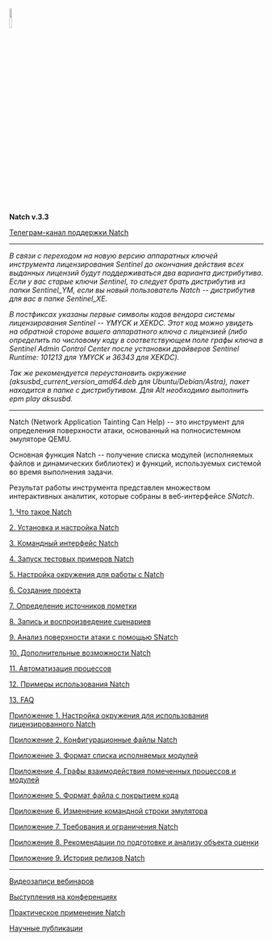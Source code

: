 <img src="docs/images/logo/logo.png" width=10%>

**Natch v.3.3**

[Телеграм-канал поддержки Natch](https://t.me/ispras_natch)
____
_В связи с переходом на новую версию аппаратных ключей инструмента лицензирования Sentinel до окончания действия всех выданных лицензий будут поддерживаться два варианта дистрибутива.
Если у вас старые ключи Sentinel, то следует брать дистрибутив из папки Sentinel_YM, если вы новый пользователь *Natch* -- дистрибутив для вас в папке Sentinel_XE._

_В постфиксах указаны первые символы кодов вендора системы лицензирования Sentinel -- YMYCK и XEKDC. Этот код можно увидеть на обратной стороне вашего аппаратного ключа с лицензией
(либо определить по числовому коду в соответствующем поле графы ключа в Sentinel Admin Control Center после установки драйверов Sentinel Runtime: 101213 для YMYCK и 36343 для XEKDC)._

_Так же рекомендуется переустановить окружение (aksusbd\_*current_version*\_amd64.deb для Ubuntu/Debian/Astra), пакет находится в папке с дистрибутивом.
Для Alt необходимо выполнить epm play aksusbd._
____

Natch (Network Application Tainting Can Help) -- это инструмент для определения поверхности атаки, основанный на полносистемном эмуляторе QEMU.

Основная функция Natch -- получение списка модулей (исполняемых файлов и динамических библиотек) и функций, используемых системой во время выполнения задачи.

Результат работы инструмента представлен множеством интерактивных аналитик, которые собраны в веб-интерфейсе *SNatch*.







[1. Что такое Natch](docs/1_natch.md)

[2. Установка и настройка Natch](docs/2_setup.md)

[3. Командный интерфейс Natch](docs/3_natch_cmd.md)

[4. Запуск тестовых примеров Natch](docs/4_launch_test_samples.md)

[5. Настройка окружения для работы с Natch](docs/5_setup_env.md)

[6. Создание проекта](docs/6_create_project.md)

[7. Определение источников пометки](docs/7_taint_source.md)

[8. Запись и воспроизведение сценариев](docs/8_scenario_work.md)

[9. Анализ поверхности атаки с помощью SNatch](docs/9_snatch.md)

[10. Дополнительные возможности Natch](docs/10_additional.md)

[11. Автоматизация процессов](docs/11_automation.md)

[12. Примеры использования Natch](docs/12_applications.md)

[13. FAQ](docs/13_faq.md)

[Приложение 1. Настройка окружения для использования лицензированного Natch](docs/app1_license.md)

[Приложение 2. Конфигурационные файлы Natch](docs/app2_configs.md)

[Приложение 3. Формат списка исполняемых модулей](docs/app3_module_cfg.md)

[Приложение 4. Графы взаимодействия помеченных процессов и модулей](docs/app4_graphs.md)

[Приложение 5. Формат файла с покрытием кода](docs/app5_coverage.md)

[Приложение 6. Изменение командной строки эмулятора](docs/app6_cmd_line.md)

[Приложение 7. Требования и ограничения Natch](docs/app7_requirements.md)

[Приложение 8. Рекомендации по подготовке и анализу объекта оценки](docs/app8_oo_preparation.md)

[Приложение 9. История релизов Natch](docs/app9_releases.md)

-----

[Видеозаписи вебинаров](https://nextcloud.ispras.ru/index.php/s/3LEqid57bn8PYGx)

[Выступления на конференциях](conferences.md)

[Практическое применение Natch](trophies.md)

[Научные публикации](publications.md)

